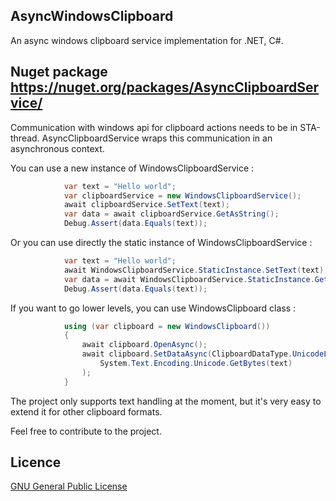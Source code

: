 ## AsyncWindowsClipboard
An async windows clipboard service implementation for .NET, C#.

## Nuget package https://nuget.org/packages/AsyncClipboardService/

Communication with windows api for clipboard actions needs to be in STA-thread. AsyncClipboardService wraps this communication in an asynchronous context.

You can use a new instance of WindowsClipboardService :

```c#
            var text = "Hello world";
            var clipboardService = new WindowsClipboardService();
            await clipboardService.SetText(text);
            var data = await clipboardService.GetAsString();
            Debug.Assert(data.Equals(text));
```

Or you can use directly the static instance of WindowsClipboardService :
```c#
            var text = "Hello world";
            await WindowsClipboardService.StaticInstance.SetText(text);
            var data = await WindowsClipboardService.StaticInstance.GetAsString();
            Debug.Assert(data.Equals(text));
```

If you want to go lower levels, you can use WindowsClipboard class :

```c#
            using (var clipboard = new WindowsClipboard())
            {
                await clipboard.OpenAsync();
                await clipboard.SetDataAsync(ClipboardDataType.UnicodeLittleEndianText,
                    System.Text.Encoding.Unicode.GetBytes(text)
                );
            }
```

The project only supports text handling at the moment, but it's very easy to extend it for other clipboard formats.

Feel free to contribute to the project.

## Licence

[GNU General Public License](./LICENSE.txt)
